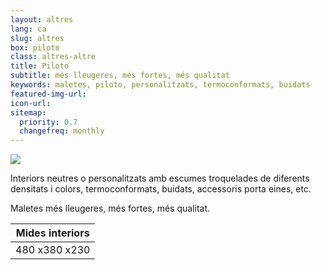 ```yaml
---
layout: altres
lang: ca
slug: altres
box: piloto
class: altres-altre
title: Piloto
subtitle: més lleugeres, més fortes, més qualitat
keywords: maletes, piloto, personalitzats, termoconformats, buidats
featured-img-url:
icon-url: 
sitemap:
  priority: 0.7
  changefreq: monthly
--- 
```


 	
<p class="text-center"><img src="{{ site.base_url }}/assets/img/01-thumbnail-box-fort-maletes-piloto.jpg"></p>

Interiors neutres o personalitzats amb escumes troquelades de diferents densitats i colors, termoconformats, buidats, accessoris porta eines, etc.

Maletes més lleugeres, més fortes, més qualitat.

Mides interiors|
--- |
480 x380 x230|